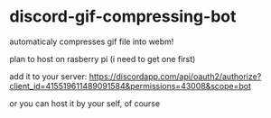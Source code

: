 # discord-gif-compressing-bot
automaticaly compresses gif file into webm!

plan to host on rasberry pi (i need to get one first)

add it to your server: https://discordapp.com/api/oauth2/authorize?client_id=415519611489091584&permissions=43008&scope=bot

or you can host it by your self, of course
